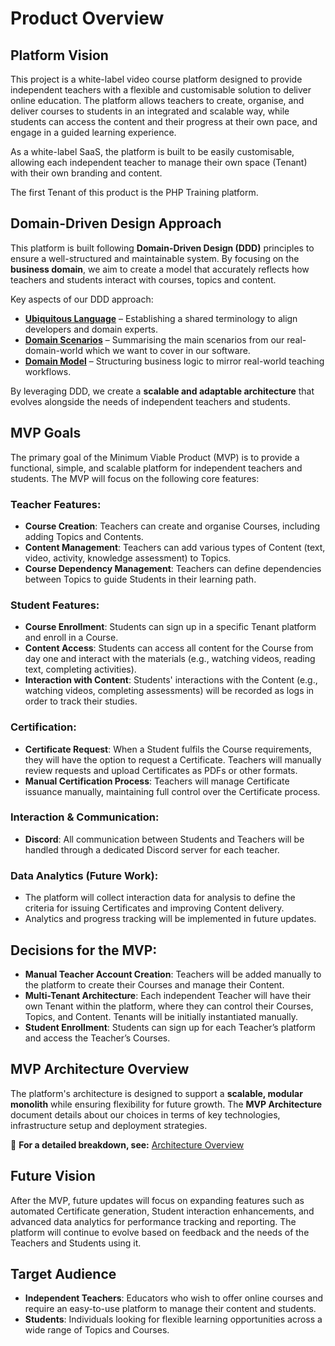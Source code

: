 # Product Overview

## Platform Vision

This project is a white-label video course platform designed to provide independent teachers with a flexible and customisable solution to deliver online education. The platform allows teachers to create, organise, and deliver courses to students in an integrated and scalable way, while students can access the content and their progress at their own pace, and engage in a guided learning experience.

As a white-label SaaS, the platform is built to be easily customisable, allowing each independent teacher to manage their own space (Tenant) with their own branding and content.

The first Tenant of this product is the PHP Training platform.

## **Domain-Driven Design Approach**

This platform is built following **Domain-Driven Design (DDD)** principles to ensure a well-structured and maintainable system. By focusing on the **business domain**, we aim to create a model that accurately reflects how teachers and students interact with courses, topics and content.  

Key aspects of our DDD approach:  
- [**Ubiquitous Language**](./1.domain/1.ubiquitous-language.md) – Establishing a shared terminology to align developers and domain experts.  
- [**Domain Scenarios**](./1.domain/2.domain-scenarios.md)  – Summarising the main scenarios from our real-domain-world which we want to cover in our software.
- [**Domain Model**](./1.domain/3.domain-model.md)  – Structuring business logic to mirror real-world teaching workflows.

By leveraging DDD, we create a **scalable and adaptable architecture** that evolves alongside the needs of independent teachers and students.  

## MVP Goals

The primary goal of the Minimum Viable Product (MVP) is to provide a functional, simple, and scalable platform for independent teachers and students. The MVP will focus on the following core features:

### Teacher Features:
- **Course Creation**: Teachers can create and organise Courses, including adding Topics and Contents.
- **Content Management**: Teachers can add various types of Content (text, video, activity, knowledge assessment) to Topics.
- **Course Dependency Management**: Teachers can define dependencies between Topics to guide Students in their learning path.

### Student Features:
- **Course Enrollment**: Students can sign up in a specific Tenant platform and enroll in a Course.
- **Content Access**: Students can access all content for the Course from day one and interact with the materials (e.g., watching videos, reading text, completing activities).
- **Interaction with Content**: Students' interactions with the Content (e.g., watching videos, completing assessments) will be recorded as logs in order to track their studies.

### Certification:
- **Certificate Request**: When a Student fulfils the Course requirements, they will have the option to request a Certificate. Teachers will manually review requests and upload Certificates as PDFs or other formats.
- **Manual Certification Process**: Teachers will manage Certificate issuance manually, maintaining full control over the Certificate process.

### Interaction & Communication:
- **Discord**: All communication between Students and Teachers will be handled through a dedicated Discord server for each teacher.

### Data Analytics (Future Work):
- The platform will collect interaction data for analysis to define the criteria for issuing Certificates and improving Content delivery.
- Analytics and progress tracking will be implemented in future updates.

## Decisions for the MVP:
- **Manual Teacher Account Creation**: Teachers will be added manually to the platform to create their Courses and manage their Content.
- **Multi-Tenant Architecture**: Each independent Teacher will have their own Tenant within the platform, where they can control their Courses, Topics, and Content. Tenants will be initially instantiated manually.
- **Student Enrollment**: Students can sign up for each Teacher’s platform and access the Teacher’s Courses.

## **MVP Architecture Overview**  

The platform's architecture is designed to support a **scalable, modular monolith** while ensuring flexibility for future growth. The **MVP Architecture** document details about our choices in terms of key technologies, infrastructure setup and deployment strategies.  

📄 **For a detailed breakdown, see:** [Architecture Overview](./2.architecture/1.architecture.md)  

## Future Vision

After the MVP, future updates will focus on expanding features such as automated Certificate generation, Student interaction enhancements, and advanced data analytics for performance tracking and reporting. The platform will continue to evolve based on feedback and the needs of the Teachers and Students using it.

## Target Audience

- **Independent Teachers**: Educators who wish to offer online courses and require an easy-to-use platform to manage their content and students.
- **Students**: Individuals looking for flexible learning opportunities across a wide range of Topics and Courses.